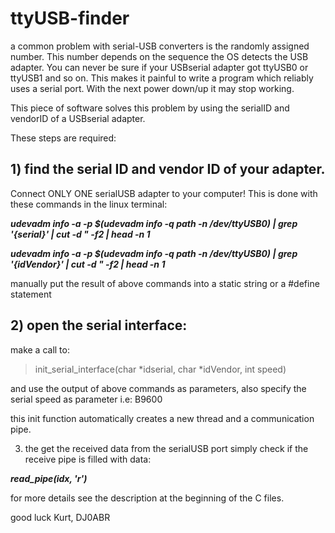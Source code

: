 # ttyUSB-finder
a common problem with serial-USB converters is the randomly assigned number.
This number depends on the sequence the OS detects the USB adapter.
You can never be sure if your USBserial adapter got ttyUSB0 or ttyUSB1 and so on.
This makes it painful to write a program which reliably uses a serial port. With the next power down/up it may stop working.

This piece of software solves this problem by using the serialID and vendorID of a USBserial adapter.

These steps are required:

## 1) find the serial ID and vendor ID of your adapter. 
Connect ONLY ONE serialUSB adapter to your computer!
This is done with these commands in the linux terminal:

***udevadm info -a -p  $(udevadm info -q path -n /dev/ttyUSB0) | grep '{serial}' | cut -d \" -f2 | head -n 1***

***udevadm info -a -p  $(udevadm info -q path -n /dev/ttyUSB0) | grep '{idVendor}' | cut -d \" -f2 | head -n 1***

manually put the result of above commands into a static string or a #define statement

## 2) open the serial interface:
make a call to:

> init_serial_interface(char *idserial, char *idVendor, int speed)

and use the output of above commands as parameters, also specify the serial speed as parameter i.e: B9600

this init function automatically creates a new thread and a communication pipe.

3) the get the received data from the serialUSB port simply check if the receive pipe is filled with data:

***read_pipe(idx, 'r')***

for more details see the description at the beginning of the C files.

good luck
Kurt, DJ0ABR

